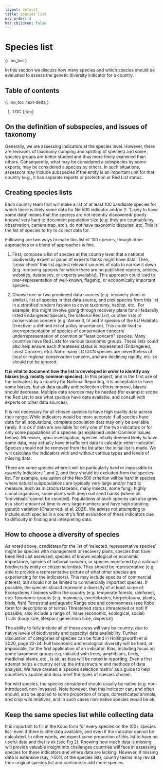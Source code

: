 ```yaml
---
layout: default
title: Species list
nav_order: 4
has_children: false
---
```


# Species list
{: .no_toc }

In this section we discuss how many species and which species should be evaluated to assess the genetic diversity indicator for a country.


## Table of contents
{: .no_toc .text-delta }

1. TOC
{:toc}

## On the definition of subspecies, and issues of taxonomy

Generally, we are assessing indicators at the species level.  However, there are revisions of taxonomy (lumping and splitting of species) and some species groups are better studied and thus more finely examined than others. Consequently, what may be considered a subspecies by some experts, may be considered a species by others.  In such situations, assessors may include subspecies if the entity is an important unit for that country (e.g., it has separate reports or protection or Red List status. 

## Creating species lists 

Each country team first will make a list of at least 100 candidate species for which there is likely some data for Ne 500 indicator and/or 2. ‘Likely to have some data’ means that the species are not recently discovered/ poorly known/ very hard to document population size (e.g. they are countable by observation, camera trap, etc.), do not have taxonomic disputes, etc.  This is the list of species to try to collect data for. 

Following are two ways to make this list of 100 species, though other approaches or a blend of approaches is fine.  

1. First, compose a list of species at the country level that a national biodiversity expert or panel of experts thinks might have data.  Then, ‘cross check’ this list against relevant sources of data to narrow it down (e.g. removing species for which there are no published reports, articles, websites, databases, or experts available).  This approach could lead to over-representation of well-known, flagship, or economically important species. 
 
2. Choose one or two prominent data sources (e.g. recovery plans or similar), list all species in that data source, and pick species from this list in a stratified random fashion to cover taxonomy, habitat, etc.. For example, this might involve going through recovery plans for all federally listed Endangered Species, the national Red List, or other lists of conservation concern (e.g. Annex II, IV and V species of the EU Habitats Directive- a defined list of policy importance). This could lead to overrepresentation of species of conservation concern/ underrepresentation of common or "least concern" species. Many countries have Red Lists for various taxonomic groups.  These lists could also help ensure each threatened status is represented (Endangered, Least Concern, etc).  Note: many LC IUCN species are nevertheless of local or regional conservation concern, and are declining rapidly, etc. so should not be ignored.


**It is vital to document how the list is developed in order to identify any biases (e.g. mostly common species).**  In this project, and in the first use of the indicators by a country for National Reporting, it is acceptable to have some biases, but as data quality and collection efforts improve, biases should decrease.  Multiple data sources may be needed (for example: scope the Red List to see what species have data available, and consult with experts on other data sources).

It is not necessary for all chosen species to have high quality data across their range. While indicators would be more accurate if all species have data for all populations, complete population data may only be available rarely. It is ok if data are available for only one of the two indicators or for only some populations of a species (as explained under Common Issues below). Moreover, upon investigation, species initially deemed likely to have some data, may actually have insufficient data to calculate either indicator. Species should not be removed from the list after the initial list is made. We will calculate the indicators with and without various types and levels of missing data.

There are some species where it will be particularly hard or impossible to quantify Indicators 1 and 2, and they should be excluded from the species list. For example, evaluation of the Ne>500 criterion will be hard in species where natural subpopulations are typically very large and/or hard to measure, such as microcrustaceans, many insects, some fungi, highly clonal organisms, some plants with deep soil seed banks (where all ‘individuals’ cannot be counted).   Populations of such species can also grow in a short amount of time to very large numbers and have high standing genetic variation (Chaturvedi et al. 2021).  We advise not attempting to include such species in a country’s first evaluation of these indicators due to difficulty in finding and interpreting data.


## How to choose a diversity of species

As noted above, candidates for the list of ‘selected, representative species’ might be species with management or recovery plans, species that have been Red List assessed, species of known ecological or economic importance, species of national concern, or species monitored by a national biodiversity entity or citizen scientists.  They should be representative (e.g. able to provide a representative picture of what other species are experiencing for the indicators). This may include species of commercial interest, but should not be limited to commercially important species. If possible, the species should represent a diversity of at least some of: 
Ecosystems / biomes within the country (e.g. temperate forests, rainforest, etc)
Taxonomic groups (e.g. mammals, invertebrates, herpetofauna, plants, birds, fish)
Terrestrial and aquatic
Range size and commonness (see Kobo form for descriptions of terms)
Threatened status (threatened or not)
If possible, also include a range of:
Value (economic, ecological, social)  
Traits (body size, lifespan/ generation time, dispersal)

The ability to fully include all of these areas will vary by country, due to native levels of biodiversity and capacity/ data availability.  Further discussion of categories of species can be found in Hollingsworth et al 2020, page 22-24.  Full taxonomic and ecological diversity will be hard, or impossible, for the first application of an indicator. Bias, including focus on some taxonomic groups e.g. initiated with trees, amphibians, birds, medicinal plants, etc., is ok, as bias will be noted in reporting. Even a first attempt helps a country set up the infrastructure and methods of data analysis. We have created a ‘species selection matrix’ as a guide to help countries visualize and document the types of species chosen.

For wild species, the species considered should usually be native (e.g. non-introduced, non-invasive).  Note however, that this indicator can, and often should, also be applied to some proportion of crops, domesticated animals, and crop wild relatives, and in such cases non-native species would be ok.  
 
## Keep the same species list while collecting data 

It is important to fill in the Kobo form for every species on the 100+ species list- even if there is little data available, and even if the indicator cannot be calculated. In other words, we expect some proportion of this list to have no useful data and that is ok (see Fig 2).  Knowing how much data is missing will provide valuable insight into challenges countries will face in assessing species for these indicators and where data are lacking.  However, if missing data is extensive (say, >50% of the species list), country teams may revisit their original species list and continue to add more species. 





